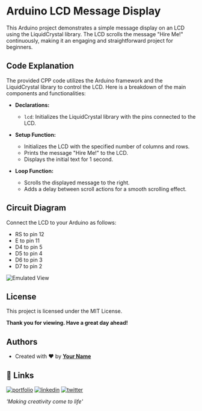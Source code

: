 # Arduino LCD Message Display

This Arduino project demonstrates a simple message display on an LCD using the LiquidCrystal library. The LCD scrolls the message "Hire Me!" continuously, making it an engaging and straightforward project for beginners.

## Code Explanation

The provided CPP code utilizes the Arduino framework and the LiquidCrystal library to control the LCD. Here is a breakdown of the main components and functionalities:

- **Declarations:**
  - `lcd`: Initializes the LiquidCrystal library with the pins connected to the LCD.

- **Setup Function:**
  - Initializes the LCD with the specified number of columns and rows.
  - Prints the message "Hire Me!" to the LCD.
  - Displays the initial text for 1 second.

- **Loop Function:**
  - Scrolls the displayed message to the right.
  - Adds a delay between scroll actions for a smooth scrolling effect.

## Circuit Diagram

Connect the LCD to your Arduino as follows:
- RS to pin 12
- E to pin 11
- D4 to pin 5
- D5 to pin 4
- D6 to pin 3
- D7 to pin 2

![Emulated View](https://github.com/ShekoG1/Arduino-LCD-Message-Display/blob/main/emulated.png)

## License

This project is licensed under the MIT License.

**Thank you for viewing. Have a great day ahead!**

## Authors

- Created with &#x2764; by **[Your Name](https://your-website.com)**

## 🔗 Links
[![portfolio](https://img.shields.io/badge/my_portfolio-000?style=for-the-badge&logo=ko-fi&logoColor=white)](https://your-website.com)
[![linkedin](https://img.shields.io/badge/linkedin-0A66C2?style=for-the-badge&logo=linkedin&logoColor=white)](https://www.linkedin.com/in/your-linkedin-profile/)
[![twitter](https://img.shields.io/badge/twitter-1DA1F2?style=for-the-badge&logo=twitter&logoColor=white)](https://twitter.com/your-twitter-handle)

*'Making creativity come to life'*